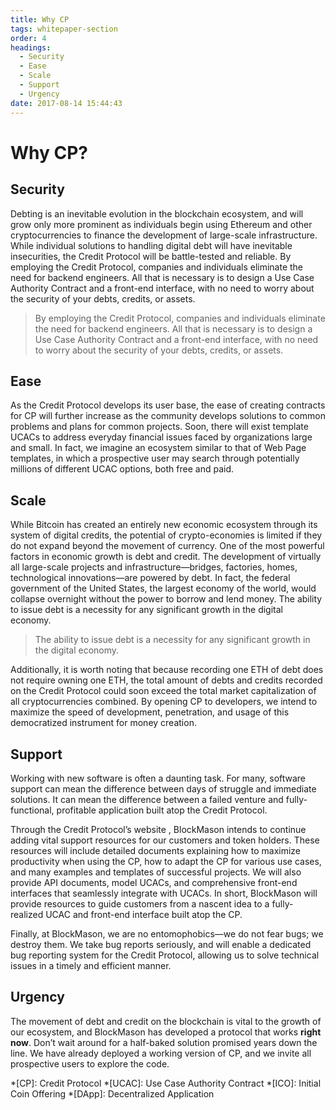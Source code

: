 ```yaml
---
title: Why CP
tags: whitepaper-section
order: 4
headings:
  - Security
  - Ease
  - Scale
  - Support
  - Urgency
date: 2017-08-14 15:44:43
---
```



# Why CP?

## Security

Debting is an inevitable evolution in the blockchain ecosystem, and will grow only more prominent as individuals begin using Ethereum and other cryptocurrencies to finance the development of large-scale infrastructure. While individual solutions to handling digital debt will have inevitable insecurities, the Credit Protocol will be battle-tested and reliable. By employing the Credit Protocol, companies and individuals eliminate the need for backend engineers. All that is necessary is to design a Use Case Authority Contract and a front-end interface, with no need to worry about the security of your debts, credits, or assets.

> By employing the Credit Protocol, companies and individuals eliminate the need for backend engineers. All that is necessary is to design a Use Case Authority Contract and a front-end interface, with no need to worry about the security of your debts, credits, or assets.

## Ease

As the Credit Protocol develops its user base, the ease of creating contracts for CP will further increase as the community develops solutions to common problems and plans for common projects. Soon, there will exist template UCACs to address everyday financial issues faced by organizations large and small. In fact, we imagine an ecosystem similar to that of Web Page templates, in which a prospective user may search through potentially millions of different UCAC options, both free and paid.

## Scale

While Bitcoin has created an entirely new economic ecosystem through its system of digital credits, the potential of crypto-economies is limited if they do not expand beyond the movement of currency. One of the most powerful factors in economic growth is debt and credit. The development of virtually all large-scale projects and infrastructure—bridges, factories, homes, technological innovations—are powered by debt. In fact, the federal government of the United States, the largest economy of the world, would collapse overnight without the power to borrow and lend money. The ability to issue debt is a necessity for any significant growth in the digital economy.

> The ability to issue debt is a necessity for any significant growth in the digital economy.

Additionally, it is worth noting that because recording one ETH of debt does not require owning one ETH, the total amount of debts and credits recorded on the Credit Protocol could soon exceed the total market capitalization of all cryptocurrencies combined. By opening CP to developers, we intend to maximize the speed of development, penetration, and usage of this democratized instrument for money creation.

## Support

Working with new software is often a daunting task. For many, software support can mean the difference between days of struggle and immediate solutions. It can mean the difference between a failed venture and fully-functional, profitable application built atop the Credit Protocol.

Through the Credit Protocol’s website , BlockMason intends to continue adding vital support resources for our customers and token holders. These resources will include detailed documents explaining how to maximize productivity when using the CP, how to adapt the CP for various use cases, and many examples and templates of successful projects.  We will also provide API documents, model UCACs, and comprehensive front-end interfaces that seamlessly integrate with UCACs.  In short, BlockMason will provide resources to guide customers from a nascent idea to a fully-realized UCAC and front-end interface built atop the CP.

Finally, at BlockMason, we are no entomophobics—we do not fear bugs; we destroy them. We take bug reports seriously, and will enable a dedicated bug reporting system for the Credit Protocol, allowing us to solve technical issues in a timely and efficient manner.

## Urgency

The movement of debt and credit on the blockchain is vital to the growth of our ecosystem, and BlockMason has developed a protocol that works __right now__. Don’t wait around for a half-baked solution promised years down the line. We have already deployed a working version of CP, and we invite all prospective users to explore the code.

*[CP]: Credit Protocol
*[UCAC]: Use Case Authority Contract
*[ICO]: Initial Coin Offering
*[DApp]: Decentralized Application
